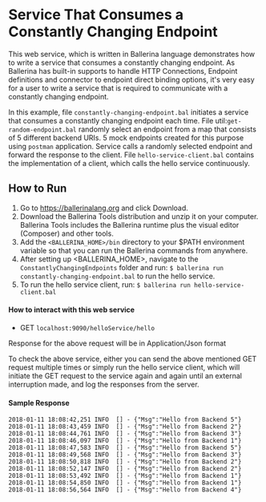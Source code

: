 # Service That Consumes a Constantly Changing Endpoint

This web service, which is written in Ballerina language demonstrates how to write a service that consumes a constantly 
changing endpoint. As Ballerina has built-in supports to handle HTTP Connections, Endpoint definitions and connector 
to endpoint direct binding options, it's very easy for a user to write a service that is required to communicate with
a constantly changing endpoint. 

In this example, file `constantly-changing-endpoint.bal` initiates a service that consumes a constantly changing 
endpoint each time.  File util:`get-random-endpoint.bal` randomly select an endpoint from a map that consists of 5 
different backend URIs. 5 mock endpoints created for this purpose using `postman` application. 
Service calls a randomly selected endpoint and forward the response to the client. File `hello-service-client.bal` 
contains the implementation of a client, which calls the hello service continuously.

## How to Run
1) Go to https://ballerinalang.org and click Download.
2) Download the Ballerina Tools distribution and unzip it on your computer. Ballerina Tools includes the Ballerina 
runtime plus the visual editor (Composer) and other tools.
3) Add the `<BALLERINA_HOME>/bin` directory to your $PATH environment variable so that you can run the Ballerina 
commands from anywhere.
4) After setting up <BALLERINA_HOME>, navigate to the `ConstantlyChangingEndpoints` folder and run:
 `$ ballerina run constantly-changing-endpoint.bal` to run the hello service.
5) To run the hello service client, run: `$ ballerina run hello-service-client.bal` 

#### How to interact with this web service
* GET `localhost:9090/helloService/hello`

Response for the above request will be in Application/Json format

To check the above service, either you can send the above mentioned GET request multiple times or simply run the 
hello service client, which will initiate the GET request to the service again and again until an external 
interruption made, and log the responses from the server.

#### Sample Response
```
2018-01-11 18:08:42,251 INFO  [] - {"Msg":"Hello from Backend 5"} 
2018-01-11 18:08:43,459 INFO  [] - {"Msg":"Hello from Backend 2"} 
2018-01-11 18:08:44,761 INFO  [] - {"Msg":"Hello from Backend 3"} 
2018-01-11 18:08:46,097 INFO  [] - {"Msg":"Hello from Backend 1"} 
2018-01-11 18:08:47,583 INFO  [] - {"Msg":"Hello from Backend 5"} 
2018-01-11 18:08:49,568 INFO  [] - {"Msg":"Hello from Backend 3"} 
2018-01-11 18:08:50,818 INFO  [] - {"Msg":"Hello from Backend 2"} 
2018-01-11 18:08:52,147 INFO  [] - {"Msg":"Hello from Backend 2"} 
2018-01-11 18:08:53,492 INFO  [] - {"Msg":"Hello from Backend 1"} 
2018-01-11 18:08:54,850 INFO  [] - {"Msg":"Hello from Backend 1"} 
2018-01-11 18:08:56,564 INFO  [] - {"Msg":"Hello from Backend 4"}
```
